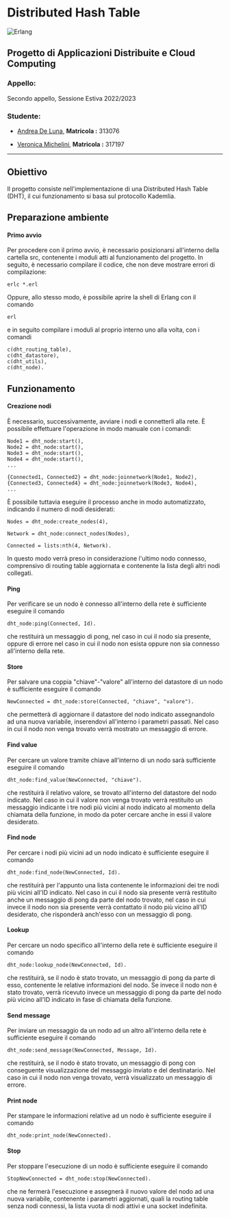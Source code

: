 # Distributed Hash Table
![Erlang](https://img.shields.io/badge/Erlang-red.svg?style=flat-square&logo=erlang)

## Progetto di Applicazioni Distribuite e Cloud Computing

### Appello:
Secondo appello, Sessione Estiva 2022/2023

### Studente:
* [Andrea De Luna](https://github.com/andreadeluna), **Matricola :** 313076

* [Veronica Michelini](https://github.com/VeronicaMichelini), **Matricola :** 317197

-----------------------------------------------------
## Obiettivo
Il progetto consiste nell'implementazione di una Distributed Hash Table (DHT), il cui funzionamento si basa sul protocollo Kademlia.


## Preparazione ambiente

#### Primo avvio
Per procedere con il primo avvio, è necessario posizionarsi all'interno della cartella src, contenente i moduli atti al funzionamento del progetto.
In seguito, è necessario compilare il codice, che non deve mostrare errori di compilazione:

```
erlc *.erl
```

Oppure, allo stesso modo, è possibile aprire la shell di Erlang con il comando

```
erl
```

e in seguito compilare i moduli al proprio interno uno alla volta, con i comandi

```
c(dht_routing_table),
c(dht_datastore),
c(dht_utils),
c(dht_node).
```
## Funzionamento
#### Creazione nodi
È necessario, successivamente, avviare i nodi e connetterli alla rete. È possibile effettuare
l'operazione in modo manuale con i comandi:

```
Node1 = dht_node:start(),
Node2 = dht_node:start(),
Node3 = dht_node:start(),
Node4 = dht_node:start(),
...

{Connected1, Connected2} = dht_node:joinnetwork(Node1, Node2),
{Connected3, Connected4} = dht_node:joinnetwork(Node3, Node4),
...
```

È possibile tuttavia eseguire il processo anche in modo automatizzato, indicando il numero di nodi desiderati:

```
Nodes = dht_node:create_nodes(4),

Network = dht_node:connect_nodes(Nodes),

Connected = lists:nth(4, Network).
```

In questo modo verrà preso in considerazione l'ultimo nodo connesso, comprensivo di routing table aggiornata e contenente la lista degli altri nodi collegati.

#### Ping
Per verificare se un nodo è connesso all'interno della rete è sufficiente eseguire il comando

```
dht_node:ping(Connected, Id).
```

che restituirà un messaggio di pong, nel caso in cui il nodo sia presente, oppure di errore nel caso in cui il nodo non esista oppure non sia connesso all'interno della rete.

#### Store
Per salvare una coppia "chiave"-"valore" all'interno del datastore di un nodo è sufficiente eseguire il comando

```
NewConnected = dht_node:store(Connected, "chiave", "valore").
```

che permetterà di aggiornare il datastore del nodo indicato assegnandolo ad una nuova variabile, inserendovi all'interno i parametri passati.
Nel caso in cui il nodo non venga trovato verrà mostrato un messaggio di errore.

#### Find value
Per cercare un valore tramite chiave all'interno di un nodo sarà sufficiente eseguire il comando

```
dht_node:find_value(NewConnected, "chiave").
```

che restituirà il relativo valore, se trovato all'interno del datastore del nodo indicato.
Nel caso in cui il valore non venga trovato verrà restituito un messaggio indicante i tre nodi più vicini al
nodo indicato al momento della chiamata della funzione, in modo da poter cercare anche in essi il valore desiderato.

#### Find node
Per cercare i nodi più vicini ad un nodo indicato è sufficiente eseguire il comando

```
dht_node:find_node(NewConnected, Id).
```

che restituirà per l'appunto una lista contenente le informazioni dei tre nodi più vicini all'ID indicato.
Nel caso in cui il nodo sia presente verrà restituito anche un messaggio di pong da parte del nodo trovato,
nel caso in cui invece il nodo non sia presente verrà contattato il nodo più vicino all'ID desiderato,
che risponderà anch'esso con un messaggio di pong.

#### Lookup
Per cercare un nodo specifico all'interno della rete è sufficiente eseguire il comando

```
dht_node:lookup_node(NewConnected, Id).
```

che restituirà, se il nodo è stato trovato, un messaggio di pong da parte di esso, contenente le relative informazioni del nodo.
Se invece il nodo non è stato trovato, verrà ricevuto invece un messaggio di pong da parte del nodo più vicino all'ID indicato
in fase di chiamata della funzione.

#### Send message
Per inviare un messaggio da un nodo ad un altro all'interno della rete è sufficiente eseguire il comando

```
dht_node:send_message(NewConnected, Message, Id).
```

che restituirà, se il nodo è stato trovato, un messaggio di pong con conseguente visualizzazione del messaggio inviato e del destinatario. 
Nel caso in cui il nodo non venga trovato, verrà visualizzato un messaggio di errore.

#### Print node

Per stampare le informazioni relative ad un nodo è sufficiente eseguire il comando

```
dht_node:print_node(NewConnected).
```

#### Stop
Per stoppare l'esecuzione di un nodo è sufficiente eseguire il comando 

```
StopNewConnected = dht_node:stop(NewConnected).
```

che ne fermerà l'esecuzione e assegnerà il nuovo valore del nodo ad una nuova variabile, 
contenente i parametri aggiornati, quali la routing table senza nodi connessi, la lista vuota di nodi attivi 
e una socket indefinita.